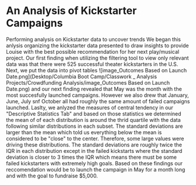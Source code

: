 # An Analysis of Kickstarter Campaigns
Performing analysis on Kickstarter data to uncover trends
We began this anlysis organizing the kickstarter data presented to draw insights to provide Louise with the best possible recommendation for her next play/musical project. Our first finding when utilizing the filtering tool to view only relevant data was that there were 525 successful theater kickstarters in the U.S. Next, we put the data into pivot tables ![image_Outcomes Based on Launch Date.png](Desktop/Columbia Boot Camp/Classwork _ Analysis Projects/Crowdfunding Analysis/image_Outcomes Based on Launch Date.png) and our next finding revealed that May was the month with the most succesfully launched campaigns. However we also drew that January, June, July snf October all had roughly the same amount of failed campaigns launched. Laslty, we anlyzed the measures of central tendency in our "Descriptive Statistics Tab" and based on those statistics we determined the mean of of each distribution is around the thrid quartile with the data following similar distributions in each subset. The standard deviations are larger than the mean which told us everything below the mean is considered to be "close" to the center. Therefore, some large values were driving these distributions. The standard deviations are roughly twice the IQR in each distribution except in the failed kickstarts where the standard deviation is closer to 3 times the IQR which means there must be some failed kickstarters with extremely high goals. Based on these findings our reccomendation would be to launch the campaign in May for a month long and with the goal to fundraise $5,000. 
